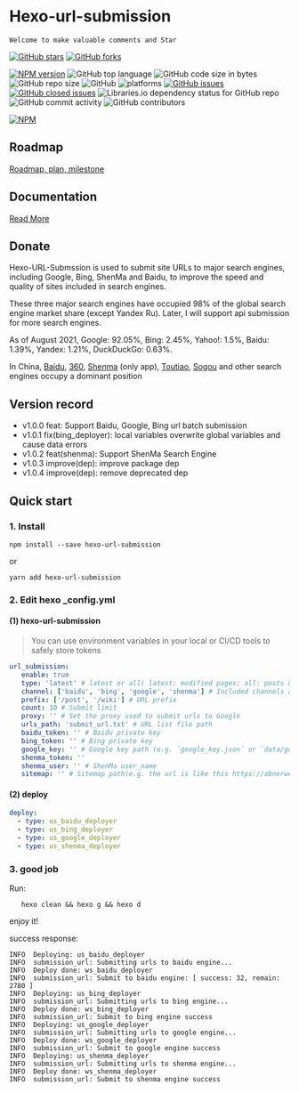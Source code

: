 # Hexo-url-submission

`Welcome to make valuable comments and Star`

[![GitHub stars](https://img.shields.io/github/stars/abnerwei/hexo-url-submission.svg?style=social)](https://github.com/abnerwei/hexo-url-submission/stargazers)     [![GitHub forks](https://img.shields.io/github/forks/abnerwei/hexo-url-submission.svg?style=social)](https://github.com/abnerwei/hexo-url-submission/network/members) 


[![NPM version](https://badge.fury.io/js/hexo-url-submission.svg)](https://www.npmjs.com/package/hexo-url-submission)
![GitHub top language](https://img.shields.io/github/languages/top/abnerwei/hexo-url-submission.svg)
![GitHub code size in bytes](https://img.shields.io/github/languages/code-size/abnerwei/hexo-url-submission.svg) 
![GitHub repo size](https://img.shields.io/github/repo-size/abnerwei/hexo-url-submission.svg)
![GitHub](https://img.shields.io/github/license/abnerwei/hexo-url-submission.svg)
![platforms](https://img.shields.io/badge/platform-win32%20%7C%20win64%20%7C%20linux%20%7C%20osx-brightgreen.svg)
[![GitHub issues](https://img.shields.io/github/issues/abnerwei/hexo-url-submission.svg)](https://github.com/abnerwei/hexo-url-submission/issues)
[![GitHub closed issues](https://img.shields.io/github/issues-closed/abnerwei/hexo-url-submission.svg)](https://github.com/abnerwei/hexo-url-submission/issues?q=is%3Aissue+is%3Aclosed)
![Libraries.io dependency status for GitHub repo](https://img.shields.io/librariesio/github/abnerwei/hexo-url-submission.svg)
![GitHub commit activity](https://img.shields.io/github/commit-activity/m/abnerwei/hexo-url-submission.svg)
![GitHub contributors](https://img.shields.io/github/contributors/abnerwei/hexo-url-submission.svg)

[![NPM](https://nodei.co/npm/hexo-url-submission.png)](https://nodei.co/npm/hexo-url-submission/)

## Roadmap
[Roadmap, plan, milestone](https://github.com/abnerwei/hexo-url-submission/projects/1)

## Documentation
[Read More](https://abnerwei.com/wiki/hexo/url-submission/)

## Donate

Hexo-URL-Submssion is used to submit site URLs to major search engines, including Google, Bing, ShenMa and Baidu, to improve the speed and quality of sites included in search engines.

These three major search engines have occupied 98% of the global search engine market share (except Yandex Ru). Later, I will support api submission for more search engines.

As of August 2021, Google: 92.05%, Bing: 2.45%, Yahoo!: 1.5%, Baidu: 1.39%, Yandex: 1.21%, DuckDuckGo: 0.63%.

In China, [Baidu](https://baidu.com), [360](https://so.com), [Shenma](https://m.sm.cn/) (only app), [Toutiao](https://www.toutiao.com/), [Sogou](https://www.sogou.com/) and other search engines occupy a dominant position


## Version record
- v1.0.0 feat: Support Baidu, Google, Bing url batch submission
- v1.0.1 fix(bing_deployer): local variables overwrite global variables and cause data errors 
- v1.0.2 feat(shenma): Support ShenMa Search Engine
- v1.0.3 improve(dep): improve package dep
- v1.0.4 improve(dep): remove deprecated dep

## Quick start

### 1. Install
```
npm install --save hexo-url-submission
```

or

```
yarn add hexo-url-submission
```

### 2. Edit hexo _config.yml
#### (1) hexo-url-submission

> You can use environment variables in your local or CI/CD tools to safely store tokens

```yaml
url_submission:
   enable: true
   type: 'latest' # latest or all( latest: modified pages; all: posts & pages)
   channel: ['baidu', 'bing', 'google', 'shenma'] # Included channels are `baidu`, `google`, `bing`, `shenma`
   prefix: ['/post', '/wiki'] # URL prefix
   count: 10 # Submit limit
   proxy: '' # Set the proxy used to submit urls to Google
   urls_path: 'submit_url.txt' # URL list file path
   baidu_token: '' # Baidu private key
   bing_token: '' # Bing private key
   google_key: '' # Google key path (e.g. `google_key.json` or `data/google_key.json`)
   shenma_token: ''
   shenma_user: '' # ShenMa user_name
   sitemap: '' # Sitemap path(e.g. the url is like this https://abnerwei.com/baidusitemap.xml, you can fill in `baidusitemap.xml`)
```

#### (2) deploy
```yaml
deploy:
  - type: us_baidu_deployer
  - type: us_bing_deployer
  - type: us_google_deployer
  - type: us_shenma_deployer
```

### 3. good job
Run:
```shell
   hexo clean && hexo g && hexo d
```
enjoy it!

success response:
```shell
INFO  Deploying: us_baidu_deployer
INFO  submission_url: Submitting urls to baidu engine...
INFO  Deploy done: ws_baidu_deployer
INFO  submission_url: Submit to baidu engine: [ success: 32, remain: 2780 ]
INFO  Deploying: us_bing_deployer
INFO  submission_url: Submitting urls to bing engine...
INFO  Deploy done: ws_bing_deployer
INFO  submission_url: Submit to bing engine success
INFO  Deploying: us_google_deployer
INFO  submission_url: Submitting urls to google engine...
INFO  Deploy done: ws_google_deployer
INFO  submission_url: Submit to google engine success
INFO  Deploying: us_shenma_deployer
INFO  submission_url: Submitting urls to shenma engine...
INFO  Deploy done: ws_shenma_deployer
INFO  submission_url: Submit to shenma engine success
```
